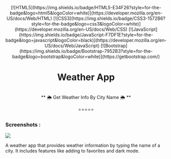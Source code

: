 

<div align="center">
[![HTML5](https://img.shields.io/badge/HTML5-E34F26?style=for-the-badge&logo=html5&logoColor=white)](https://developer.mozilla.org/en-US/docs/Web/HTML) 
[![CSS3](https://img.shields.io/badge/CSS3-1572B6?style=for-the-badge&logo=css3&logoColor=white)](https://developer.mozilla.org/en-US/docs/Web/CSS) 
[![JavaScript](https://img.shields.io/badge/JavaScript-F7DF1E?style=for-the-badge&logo=javascript&logoColor=black)](https://developer.mozilla.org/en-US/docs/Web/JavaScript) 
[![Bootstrap](https://img.shields.io/badge/Bootstrap-7952B3?style=for-the-badge&logo=bootstrap&logoColor=white)](https://getbootstrap.com/) 
</div>


<div align="center">

# Weather App 
<br>
** 🌦️  Get Weather Info By City Name 🌦️ **  

⭐⭐⭐⭐⭐  

</div>


### Screenshots :
<img src="images/Capture d&apos;écran 2025-01-21 114713.png">



A weather app that provides weather information by typing the name of a city. It includes features like adding to favorites and dark mode.



